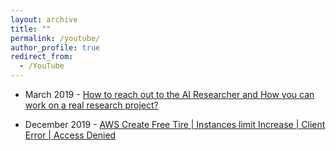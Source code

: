 ```yaml
---
layout: archive
title: ""
permalink: /youtube/
author_profile: true
redirect_from:
  - /YouTube
---
```




* March 2019 - [How to reach out to the AI Researcher and How you can work on a real research project?](https://www.youtube.com/watch?v=TfqwtBQlrJ4&t=1s)

* December 2019 - [AWS Create Free Tire | Instances limit Increase | Client Error | Access Denied](https://www.youtube.com/watch?v=dtTgCvGGEd0&t=12s)



